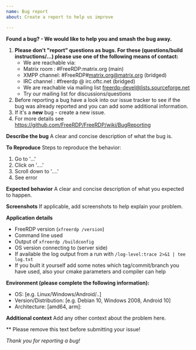```yaml
---
name: Bug report
about: Create a report to help us improve

---
```


**Found a bug? - We would like to help you and smash the bug away.**
1. __Please don't "report" questions as bugs. For these (questions/build instructions/...) please use one of the following means of contact:__
   * We are reachable via:
    * Matrix room : #FreeRDP:matrix.org (main)
    * XMPP channel: #FreeRDP#matrix.org@matrix.org (bridged)
    * IRC channel : #freerdp @ irc.oftc.net (bridged)
   * We are reachable via mailing list <freerdp-devel@lists.sourceforge.net>
   * Try our mailing list for discussions/questions
1. Before reporting a bug have a look into our issue tracker to see if the bug was already reported and you can add some additional information.
1. If it's a __new__ bug - create a new issue.
1. For more details see https://github.com/FreeRDP/FreeRDP/wiki/BugReporting


**Describe the bug**
A clear and concise description of what the bug is.

**To Reproduce**
Steps to reproduce the behavior:
1. Go to '...'
2. Click on '....'
3. Scroll down to '....'
4. See error

**Expected behavior**
A clear and concise description of what you expected to happen.

**Screenshots**
If applicable, add screenshots to help explain your problem.

**Application details**
* FreeRDP version (`xfreerdp /version`)
* Command line used
* Output of `xfreerdp /buildconfig`
* OS version connecting to (server side)
* If available the log output from a run with `/log-level:trace 2>&1 | tee log.txt` 
* If you built it yourself add some notes which tag/commit/branch you have used, also your cmake parameters and
  compiler can help

**Environment (please complete the following information):**
 - OS: [e.g. Linux/Windows/Android/..]
 - Version/Distribution: [e.g. Debian 10, Windows 2008, Android 10]
 - Architecture: [amd64, arm]:

**Additional context**
Add any other context about the problem here.

** Please remove this text before submitting your issue!

_Thank you for reporting a bug!_
